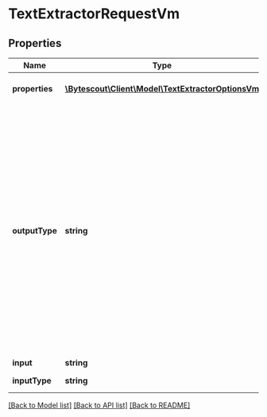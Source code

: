 # TextExtractorRequestVm

## Properties
Name | Type | Description | Notes
------------ | ------------- | ------------- | -------------
**properties** | [**\Bytescout\Client\Model\TextExtractorOptionsVm**](TextExtractorOptionsVm.md) | Options of TextExtractor (optional) | [optional] 
**outputType** | **string** | Type in which you want to get result of extracting (optional). Default value: Content. \r\n            IMPORTANT: \r\n            Link type generates public unique link to download, file is removed after default StorageTime(see File API). \r\n            LinkPrivate generates private unique link which should NOT be shared as it can be accessed with your api key only! | [optional] 
**input** | **string** | Input Data | [optional] 
**inputType** | **string** | Type of Input Data | [optional] 

[[Back to Model list]](../README.md#documentation-for-models) [[Back to API list]](../README.md#documentation-for-api-endpoints) [[Back to README]](../README.md)


